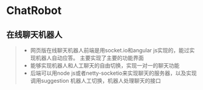 # ChatRobot
## 在线聊天机器人
> * 网页版在线聊天机器人前端是用socket.io和angular js实现的，能过实现机器人自动应答。
  主要实现了主要的功能界面
> * 能够实现机器人和人工聊天的自由切换，实现一对一的聊天功能
> * 后端可以用node js或者netty-socketio来实现聊天的服务器，以及实现调用suggestion
    机器人工切换，机器人处理聊天的接口
